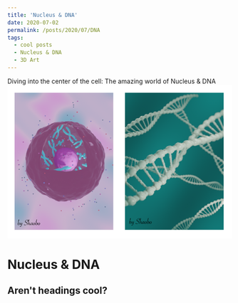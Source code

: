 ```yaml
---
title: 'Nucleus & DNA'
date: 2020-07-02
permalink: /posts/2020/07/DNA
tags:
  - cool posts
  - Nucleus & DNA
  - 3D Art
---
```

Diving into the center of the cell: The amazing world of Nucleus & DNA
![3D Reconstruct](/images/DNA-01.png)

Nucleus & DNA
======

Aren't headings cool?
------
